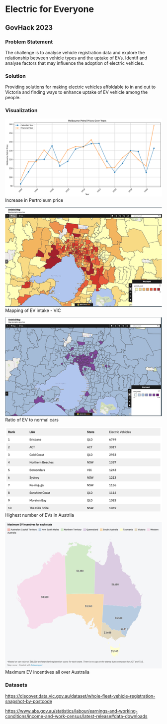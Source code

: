 
# Electric for Everyone

## GovHack 2023

### Problem Statement

The challenge is to analyse vehicle registration data and explore the relationship between vehicle types and the uptake of EVs. Identif and analyse factors that may influence the adoption of electric vehicles.

### Solution

Providing solutions for making electric vehicles affoldable to in and out to Victoria and finding ways to enhance uptake of EV vehicle among the people.

### Visualization

![Graph-1](https://github.com/Prashanth1211/GovHackEV/blob/main/img/image.png)
Increase in Pertroleum price

![Graph-2](https://github.com/Prashanth1211/GovHackEV/blob/main/img/Screenshot%202023-08-20%20at%201.02.49%20pm.png)
Mapping of EV intake - VIC

![Graph-3](https://github.com/Prashanth1211/GovHackEV/blob/main/img/Screenshot%202023-08-20%20at%201.02.56%20pm.png)
Ratio of EV to normal cars

![Graph-5](https://github.com/Prashanth1211/GovHackEV/blob/main/img/Screenshot%202023-08-20%20at%201.19.49%20pm.png)
Highest number of EVs in Austrlia

![Graph-6](https://github.com/Prashanth1211/GovHackEV/blob/main/img/aus-sub.png)
Maximum EV incentives all over Australia

### Datasets
https://discover.data.vic.gov.au/dataset/whole-fleet-vehicle-registration-snapshot-by-postcode

https://www.abs.gov.au/statistics/labour/earnings-and-working-conditions/income-and-work-census/latest-release#data-downloads
